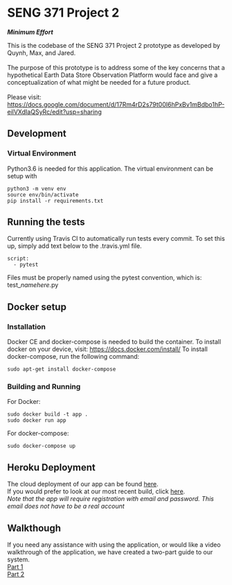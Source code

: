 # SENG 371 Project 2
**_Minimum Effort_**

This is the codebase of the SENG 371 Project 2 prototype as developed by Quynh, Max, and Jared.  
</br>
The purpose of this prototype is to address some of the key concerns that a hypothetical Earth Data Store Observation Platform would face
and give a conceptualization of what might be needed for a future product.  
</br>
Please visit: https://docs.google.com/document/d/17Rm4rD2s79t00I6hPxBv1mBdbo1hP-eilVXdIaQSyRc/edit?usp=sharing
</br>
## Development
### Virtual Environment
Python3.6 is needed for this application. The virtual environment can be setup with 
```
python3 -m venv env
source env/bin/activate
pip install -r requirements.txt
```

## Running the tests
Currently using Travis CI to automatically run tests every commit. To set this up, simply add text below to the .travis.yml file.
```
script:
  - pytest
```
Files must be properly named using the pytest convention, which is: test_*namehere*.py

## Docker setup
### Installation
Docker CE and docker-compose is needed to build the container.
To install docker on your device, visit: https://docs.docker.com/install/
To install docker-compose, run the following command:
```
sudo apt-get install docker-compose
```

### Building and Running
For Docker:
```
sudo docker build -t app .
sudo docker run app
```

For docker-compose:
```
sudo docker-compose up
```

## Heroku Deployment
The cloud deployment of our app can be found [here](https://dashboard.heroku.com/apps/mineffort/deploy/github).  
If you would prefer to look at our most recent build, click [here](http://mineffort.herokuapp.com/account).  
*Note that the app will require registration with email and password. This email does not have to be a real account*

## Walkthough
If you need any assistance with using the application, or would like a video walkthrough of the application, we have created a two-part guide to our system.</br>
[Part 1](https://drive.google.com/open?id=1QVLl8FdpIeJubv9ryo2QPtxhomGb-kgR) </br>
[Part 2](https://drive.google.com/open?id=1Rqpl6rFAtXzcE2dKf_Lr725yXKtD97mg)
